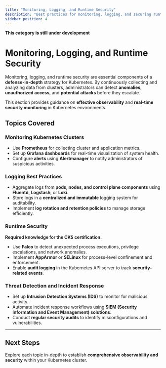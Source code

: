 ```yaml
---
title: "Monitoring, Logging, and Runtime Security"
description: "Best practices for monitoring, logging, and securing runtime environments in Kubernetes to detect and respond to threats."
sidebar_position: 4
---
```


**This category is still under development**

# Monitoring, Logging, and Runtime Security

Monitoring, logging, and runtime security are essential components of a **defense-in-depth** strategy for Kubernetes. By continuously collecting and analyzing data from clusters, administrators can detect **anomalies**, **unauthorized access**, and **potential attacks** before they escalate.

This section provides guidance on **effective observability** and **real-time security monitoring** in Kubernetes environments.

## Topics Covered

### **Monitoring Kubernetes Clusters**

- Use **Prometheus** for collecting cluster and application metrics.
- Set up **Grafana dashboards** for real-time visualization of system health.
- Configure **alerts** using **Alertmanager** to notify administrators of suspicious activities.

### **Logging Best Practices**

- Aggregate logs from **pods, nodes, and control plane components** using **Fluentd**, **Logstash**, or **Loki**.
- Store logs in a **centralized and immutable** logging system for auditability.
- Implement **log rotation and retention policies** to manage storage efficiently.

### **Runtime Security**

**Required knowledge for the CKS certification.**

- Use **Falco** to detect unexpected process executions, privilege escalations, and network anomalies.
- Implement **AppArmor** or **SELinux** for process-level confinement and enforcement.
- Enable **audit logging** in the Kubernetes API server to track **security-related events**.

### **Threat Detection and Incident Response**

- Set up **Intrusion Detection Systems (IDS)** to monitor for malicious activity.
- Automate incident response workflows using **SIEM (Security Information and Event Management) solutions**.
- Conduct **regular security audits** to identify misconfigurations and vulnerabilities.

---

## Next Steps

Explore each topic in-depth to establish **comprehensive observability and security** within your Kubernetes cluster.

